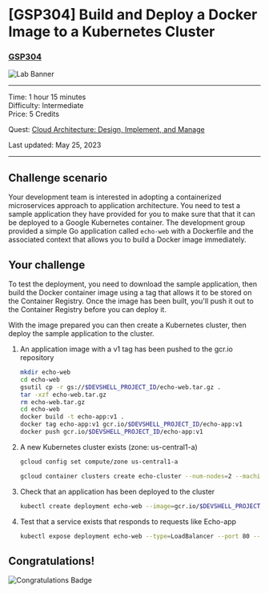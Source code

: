 # [GSP304] Build and Deploy a Docker Image to a Kubernetes Cluster

### [GSP304](https://www.cloudskillsboost.google/focuses/1738?parent=catalog)

![Lab Banner](https://cdn.qwiklabs.com/GMOHykaqmlTHiqEeQXTySaMXYPHeIvaqa2qHEzw6Occ%3D)

---

Time: 1 hour 15 minutes<br>
Difficulty: Intermediate<br>
Price: 5 Credits

Quest: [Cloud Architecture: Design, Implement, and Manage](https://www.cloudskillsboost.google/quests/124)<br>

Last updated: May 25, 2023

---

## Challenge scenario

Your development team is interested in adopting a containerized microservices approach to application architecture. You need to test a sample application they have provided for you to make sure that that it can be deployed to a Google Kubernetes container. The development group provided a simple Go application called `echo-web` with a Dockerfile and the associated context that allows you to build a Docker image immediately.

## Your challenge

To test the deployment, you need to download the sample application, then build the Docker container image using a tag that allows it to be stored on the Container Registry. Once the image has been built, you'll push it out to the Container Registry before you can deploy it.

With the image prepared you can then create a Kubernetes cluster, then deploy the sample application to the cluster.

1. An application image with a v1 tag has been pushed to the gcr.io repository

    ```bash
    mkdir echo-web
    cd echo-web
    gsutil cp -r gs://$DEVSHELL_PROJECT_ID/echo-web.tar.gz .
    tar -xzf echo-web.tar.gz
    rm echo-web.tar.gz
    cd echo-web
    docker build -t echo-app:v1 .
    docker tag echo-app:v1 gcr.io/$DEVSHELL_PROJECT_ID/echo-app:v1
    docker push gcr.io/$DEVSHELL_PROJECT_ID/echo-app:v1
    ```

2. A new Kubernetes cluster exists (zone: us-central1-a)

    ```bash
    gcloud config set compute/zone us-central1-a

    gcloud container clusters create echo-cluster --num-nodes=2 --machine-type=n1-standard-2
    ```

3. Check that an application has been deployed to the cluster

    ```bash
    kubectl create deployment echo-web --image=gcr.io/$DEVSHELL_PROJECT_ID/echo-app:v1
    ```

4. Test that a service exists that responds to requests like Echo-app

    ```bash
    kubectl expose deployment echo-web --type=LoadBalancer --port 80 --target-port 8000
    ```

## Congratulations!

![Congratulations Badge](https://cdn.qwiklabs.com/GOodosAwxciMN42hNV4ZqZIwQ5eXORJcUSvZ2SAuXYI%3D)
